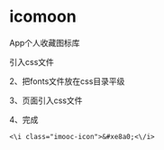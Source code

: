 # icomoon
App个人收藏图标库


引入css文件

2、把fonts文件放在css目录平级

3、页面引入css文件

4、完成

```
<\i class="imooc-icon">&#xe8a0;<\/i>
```
